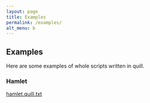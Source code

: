 ```yaml
---
layout: page
title: Examples
permalink: /examples/
alt_menu: b
---
```


## Examples

Here are some examples of whole scripts written in quill.

### Hamlet
[hamlet.quill.txt](hamlet.quill.txt)